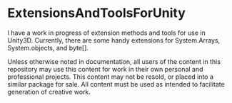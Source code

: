 # ExtensionsAndToolsForUnity
I have a work in progress of extension methods and tools for use in Unity3D. Currently, there are some handy extensions for System.Arrays, System.objects, and byte[].


Unless otherwise noted in documentation, all users of the content in this repository may use this content for work in their own personal and professional projects. This content may not be resold, or placed into a similar package for sale. All content must be used as intended to facilitate generation of creative work. 
